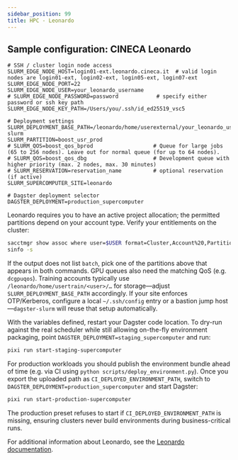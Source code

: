```yaml
---
sidebar_position: 99
title: HPC - Leonardo
---
```


## Sample configuration: CINECA Leonardo

```dotenv title=".env.leonardo"
# SSH / cluster login node access
SLURM_EDGE_NODE_HOST=login01-ext.leonardo.cineca.it  # valid login nodes are login01-ext, login02-ext, login05-ext, login07-ext
SLURM_EDGE_NODE_PORT=22
SLURM_EDGE_NODE_USER=your_leonardo_username
# SLURM_EDGE_NODE_PASSWORD=password            # specify either password or ssh key path
SLURM_EDGE_NODE_KEY_PATH=/Users/you/.ssh/id_ed25519_vsc5

# Deployment settings
SLURM_DEPLOYMENT_BASE_PATH=/leonardo/home/userexternal/your_leonardo_username/dagster-slurm
SLURM_PARTITION=boost_usr_prod
# SLURM_QOS=boost_qos_bprod                   # Queue for large jobs (65 to 256 nodes). Leave out for normal queue (for up to 64 nodes).
# SLURM_QOS=boost_qos_dbg                     # Development queue with higher priority (max. 2 nodes, max. 30 minutes)
# SLURM_RESERVATION=reservation_name          # optional reservation (if active)
SLURM_SUPERCOMPUTER_SITE=leonardo

# Dagster deployment selector
DAGSTER_DEPLOYMENT=production_supercomputer
```

Leonardo requires you to have an active project allocation; the permitted partitions depend on your account type. Verify your entitlements on the cluster:

```bash
sacctmgr show assoc where user=$USER format=Cluster,Account%20,Partition,QOS%60
sinfo -s
```

If the output does not list `batch`, pick one of the partitions above that appears in both commands. GPU queues also need the matching QoS (e.g. `dcgpuqos`). Training accounts typically use `/leonardo/home/usertrain/<user>/…` for storage—adjust `SLURM_DEPLOYMENT_BASE_PATH` accordingly. If your site enforces OTP/Kerberos, configure a local `~/.ssh/config` entry or a bastion jump host—`dagster-slurm` will reuse that setup automatically.

With the variables defined, restart your Dagster code location. To dry-run against the real scheduler while still allowing on-the-fly environment packaging, point `DAGSTER_DEPLOYMENT=staging_supercomputer` and run:

```bash
pixi run start-staging-supercomputer
```

For production workloads you should publish the environment bundle ahead of time (e.g. via CI using `python scripts/deploy_environment.py`). Once you export the uploaded path as `CI_DEPLOYED_ENVIRONMENT_PATH`, switch to `DAGSTER_DEPLOYMENT=production_supercomputer` and start Dagster:

```bash
pixi run start-production-supercomputer
```

The production preset refuses to start if `CI_DEPLOYED_ENVIRONMENT_PATH` is missing, ensuring clusters never build environments during business-critical runs.

For additional information about Leonardo, see the [Leonardo documentation](https://docs.hpc.cineca.it/hpc/leonardo.html).
